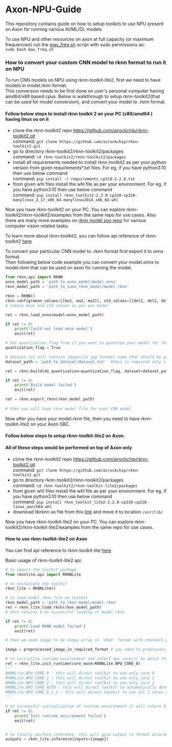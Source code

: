 # Axon-NPU-Guide
This repository contains guide on how to setup toolkits to use NPU present on Axon for running various AI/ML/DL models


To use NPU and other resources on axon at full capacity (or maximum frequencies) run the [max_freq.sh](https://github.com/vicharak-in/Axon-NPU-Guide/blob/main/max_freq.sh) script with sudo permissions as:  
`sudo bash max_freq.sh`

### How to convert your custom CNN model to rknn format to run it on NPU
To run CNN models on NPU using rknn-toolkit-lite2, first we need to have models in model.rknn format.  
This conversion needs to be first done on user's personal computer having amd64/x86 based cpus. Below is walkthrough to setup rknn-toolkit2(that can be used for model conversion), and convert your model to .rknn format.  

#### Follow below steps to install rknn toolkit 2 on your PC (x86/amd64 ) having linux os on it  
- clone the rknn-toolkit2 repo https://github.com/airockchip/rknn-toolkit2.git   
command: `git clone https://github.com/airockchip/rknn-toolkit2.git`
- go to directory rknn-toolkit2/rknn-toolkit2/packages  
command: `cd rknn-toolkit2/rknn-toolkit2/packages`
- install all requirements needed to install rknn-toolkit2 as per your python version from given requirements*.txt files. For eg, if you have python3.10 then use below command   
command: `pip install -r requirements_cp310-2.2.0.txt`
- from given whl files install the whl file as per your environment. For eg, if you have python3.10 then use below command   
command: `pip install rknn_toolkit2-2.2.0-cp310-cp310-manylinux_2_17_x86_64.manylinux2014_x86_64.whl`


Now you have rknn-toolkit2 on your PC. You can explore rknn-toolkit2/rknn-toolkit2/examples from the same repo for use cases. Also there are many more examples on [rknn model zoo repo](https://github.com/airockchip/rknn_model_zoo) for various computer vision related tasks.  

To learn more about rknn-toolkit2, you can follow api reference of rknn-toolkit2 [here](https://github.com/airockchip/rknn-toolkit2/blob/master/doc/03_Rockchip_RKNPU_API_Reference_RKNN_Toolkit2_V2.2.0_EN.pdf)


To convert your particular CNN model to .rknn format first export it to onnx format.  
Then following below code example you can convert your model.onnx to model.rknn that can be used on axon for running the model.  
```python
from rknn.api import RKNN
onnx_model_path = 'path_to_onnx_model/model.onnx'
rknn_model_path = 'path_to_save_rknn_model/model.rknn'

rknn = RKNN()
rknn.config(mean_values=[[mu1, mu2, mu3]], std_values=[[del1, del2, del3]], target_platform='rk3588')
# choose mean and std values as per you model

ret = rknn.load_onnx(model=onnx_model_path)

if ret != 0:
    print('Could not load onnx model')
    exit(ret)

# Set quantization_flag True if you want to quantize your model for faster inference, this will some images as dataset
quantization_flag = True  

# dataset.txt will contain images(in jpg format) name that should be present in the same directory as this code
dataset_path = 'path_to_dataset/dataset.txt'  #this is required only if quantization is performed

ret = rknn.build(do_quantization=quantization_flag, dataset=dataset_path)

if ret != 0:
    print('Build model failed')
    exit(ret)

ret = rknn.export_rknn(rknn_model_path)
    
# then you will have rknn model file for your CNN model
```

Now after you have your model.rknn file, then you need to have rknn-toolkit-lite2 on your Axon SBC.  

#### Follow below steps to setup rknn-toolkit-lite2 on Axon.
#### All of these steps would be performed on top of Axon only

- clone the rknn-toolkit2 repo https://github.com/airockchip/rknn-toolkit2.git   
command: `git clone https://github.com/airockchip/rknn-toolkit2.git`
- go to directory rknn-toolkit2/rknn-toolkit2/packages  
command: `cd rknn-toolkit2/rknn-toolkit-lite2/packages`
- from given whl files install the whl file as per your environment. For eg, if you have python3.10 then use below command   
command: `pip install rknn_toolkit_lite2-2.2.0-cp310-cp310-linux_aarch64.whl`
- download librknn.so file from this [link](https://github.com/airockchip/rknn-toolkit2/blob/master/rknpu2/runtime/Linux/librknn_api/aarch64/librknnrt.so) and move it to location `/usr/lib/`

Now you have rknn-toolkit-lite2 on your PC. You can explore rknn-toolkit2/rknn-toolkit-lite2/examples from the same repo for use cases.

#### How to use rknn-toolkit-lite2 on Axon

You can find api reference to rknn-toolkit-lite [here](file:///home/darklord/Downloads/03_Rockchip_User_Guide_RKNN_Toolkit_Lite_V1.7.5_EN%20(2).pdf)

Basic usage of rknn-toolkit-lite2 api:
```python
# to import the toolkit package 
from rknnlite.api import RKNNLite 

# to instatiate the toolkit
rknn_lite = RKNNLite()

# to load model.rknn file on toolkit
rknn_model_path = 'path_to_rknn_model/model.rknn'
ret = rknn_lite.load_rknn(rknn_model_path)
# this returns 0 on successful loading of model.rknn

if ret != 0:
    print('Load RKNN model failed')
    exit(ret)

# then we need image to be numpy array in 'nhwc' format with channels preferably formatted as RGB or as per your onnx model

image = preprocessed_image_in_required_format # you need to preprocess image as per your cnn model

# to initialize runtime environment and select npu core(s) on which this toolkit will perform inference  
ret = rknn_lite.init_runtime(core_mask=RKNNLite.NPU_CORE_0)
'''
RKNNLite.NPU_CORE_0 : this will direct toolkit to use only core 0
RKNNLite.NPU_CORE_1 : this will direct toolkit to use only core 1
RKNNLite.NPU_CORE_2 : this will direct toolkit to use only core 2
RKNNLite.NPU_CORE_AUTO : this will direct toolkit to automatically detect and use any free npu core
RKNNLite.NPU_CORE_0_1_2 : this will direct toolkit to use all 3 cores on npu, and this is useful only when passing images in batches of size>1 for inference
'''

# on successful initialization of runtime environment it will return 0
if ret != 0:
    print('Init runtime environment failed')
    exit(ret)


# to finally perform inference, this will give output in format according to particular cnn model
outputs = rknn_lite.inference(inputs=[image])

```
